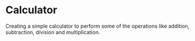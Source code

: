 # Calculator
Creating a simple calculator to perform some of the operations like addition, subtraction, division and multiplication.
